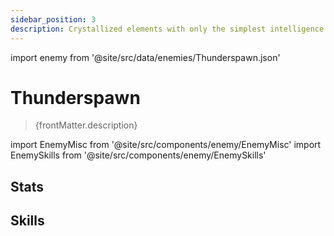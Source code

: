 ```yaml
---
sidebar_position: 3
description: Crystallized elements with only the simplest intelligence. It drifts in the Fragmentum in the form of a bird brimming with electricity, releasing thunderclaps in all directions.
---
```


import enemy from '@site/src/data/enemies/Thunderspawn.json'

# Thunderspawn
<blockquote>{frontMatter.description}</blockquote>

import EnemyMisc from '@site/src/components/enemy/EnemyMisc'
import EnemySkills from '@site/src/components/enemy/EnemySkills'

## Stats

<EnemyMisc enemy={enemy} variant={0} />

## Skills

<EnemySkills enemy={enemy} variant={0} />

